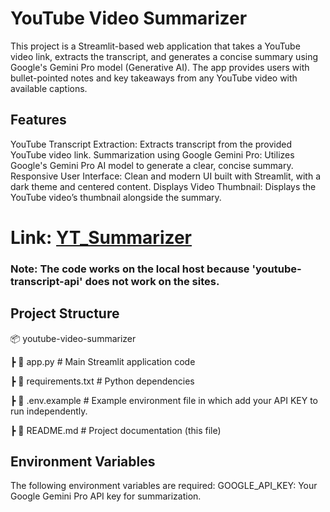 # YouTube Video Summarizer

This project is a Streamlit-based web application that takes a YouTube video link, extracts the transcript, and generates a concise summary using Google's Gemini Pro model (Generative AI). The app provides users with bullet-pointed notes and key takeaways from any YouTube video with available captions.

## Features

YouTube Transcript Extraction: Extracts transcript from the provided YouTube video link.
Summarization using Google Gemini Pro: Utilizes Google's Gemini Pro AI model to generate a clear, concise summary.
Responsive User Interface: Clean and modern UI built with Streamlit, with a dark theme and centered content.
Displays Video Thumbnail: Displays the YouTube video’s thumbnail alongside the summary.


# Link: [YT_Summarizer](http://localhost:8501/)

### Note: The code works on the local host because 'youtube-transcript-api' does not work on the sites.

## Project Structure

📦 youtube-video-summarizer

 ┣ 📜 app.py              # Main Streamlit application code
 
 ┣ 📜 requirements.txt    # Python dependencies
 
 ┣ 📜 .env.example        # Example environment file in which add your API KEY to run independently.
 
 ┣ 📜 README.md           # Project documentation (this file)
 
## Environment Variables

The following environment variables are required:
GOOGLE_API_KEY: Your Google Gemini Pro API key for summarization.
